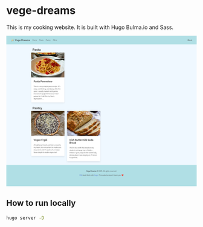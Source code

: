 # vege-dreams
This is my cooking website. It is built with Hugo Bulma.io and Sass.

![image](vegedreams.png)

## How to run locally

``` bash
hugo server -D
```
